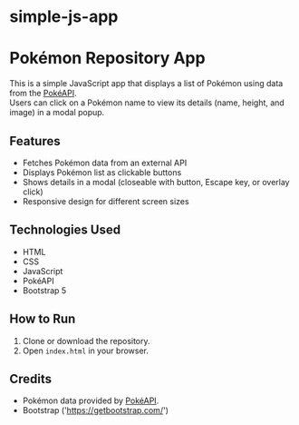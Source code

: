 # simple-js-app
# Pokémon Repository App

This is a simple JavaScript app that displays a list of Pokémon using data from the [PokéAPI]('https://pokeapi.co/api/v2/pokemon/?limit=150').  
Users can click on a Pokémon name to view its details (name, height, and image) in a modal popup.

## Features
- Fetches Pokémon data from an external API
- Displays Pokémon list as clickable buttons
- Shows details in a modal (closeable with button, Escape key, or overlay click)
- Responsive design for different screen sizes

## Technologies Used
- HTML
- CSS
- JavaScript
- PokéAPI
- Bootstrap 5

## How to Run
1. Clone or download the repository.
2. Open `index.html` in your browser.

## Credits
- Pokémon data provided by [PokéAPI]('https://pokeapi.co/api/v2/pokemon/?limit=150').
- Bootstrap ('https://getbootstrap.com/')